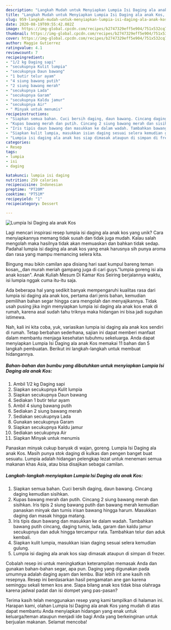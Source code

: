 ```yaml
---
description: "Langkah Mudah untuk Menyiapkan Lumpia Isi Daging ala anak Kos, Enak"
title: "Langkah Mudah untuk Menyiapkan Lumpia Isi Daging ala anak Kos, Enak"
slug: 959-langkah-mudah-untuk-menyiapkan-lumpia-isi-daging-ala-anak-kos-enak
date: 2020-08-19T09:55:42.082Z
image: https://img-global.cpcdn.com/recipes/b2747329eff5e904/751x532cq70/lumpia-isi-daging-ala-anak-kos-foto-resep-utama.jpg
thumbnail: https://img-global.cpcdn.com/recipes/b2747329eff5e904/751x532cq70/lumpia-isi-daging-ala-anak-kos-foto-resep-utama.jpg
cover: https://img-global.cpcdn.com/recipes/b2747329eff5e904/751x532cq70/lumpia-isi-daging-ala-anak-kos-foto-resep-utama.jpg
author: Maggie Gutierrez
ratingvalue: 4.1
reviewcount: 7
recipeingredient:
- "1/2 kg Daging sapi"
- "secukupnya Kulit lumpia"
- "secukupnya Daun bawang"
- "1 butir telur ayam"
- "4 siung bawang putih"
- "2 siung bawang merah"
- "secukupnya Lada"
- "secukupnya Garam"
- "secukupnya Kaldu jamur"
- "secukupnya Air"
- " Minyak untuk menumis"
recipeinstructions:
- "Siapkan semua bahan. Cuci bersih daging, daun bawang. Cincang daging kemudian sisihkan."
- "Kupas bawang merah dan putih. Cincang 2 siung bawang merah dan sisihkan. Iris tipis 2 siung bawang putih dan bawang merah kemudian panaskan minyak dan tumis irisan bawang hingga harum. Masukkan daging dan masak hingga matang."
- "Iris tipis daun bawang dan masukkan ke dalam wadah. Tambahkan bawang putih cincang, daging tumis, lada, garam dan kaldu jamur secukupnya dan aduk hingga tercampur rata. Tambahkan telur dan aduk kembali."
- "Siapkan kulit lumpia, masukkan isian daging sesuai selera kemudian gulung."
- "Lumpia isi daging ala anak kos siap dimasak ataupun di simpan di frezer."
categories:
- Resep
tags:
- lumpia
- isi
- daging

katakunci: lumpia isi daging 
nutrition: 259 calories
recipecuisine: Indonesian
preptime: "PT20M"
cooktime: "PT51M"
recipeyield: "1"
recipecategory: Dessert

---
```



![Lumpia Isi Daging ala anak Kos](https://img-global.cpcdn.com/recipes/b2747329eff5e904/751x532cq70/lumpia-isi-daging-ala-anak-kos-foto-resep-utama.jpg)

Lagi mencari inspirasi resep lumpia isi daging ala anak kos yang unik? Cara menyiapkannya memang tidak susah dan tidak juga mudah. Kalau salah mengolah maka hasilnya tidak akan memuaskan dan bahkan tidak sedap. Padahal lumpia isi daging ala anak kos yang enak harusnya sih punya aroma dan rasa yang mampu memancing selera kita.

Bingung mau bikin camilan apa disiang hari saat kumpul bareng teman kosan,,,dan murah meriah gampang juga di cari guys.&#34;lumpia goreng isi ala anak kosan&#34;. Anak Kuliah Mesum Di Kamar Kos Seiring berjalannya waktu, isi lumpia nggak cuma itu-itu saja.

Ada beberapa hal yang sedikit banyak mempengaruhi kualitas rasa dari lumpia isi daging ala anak kos, pertama dari jenis bahan, kemudian pemilihan bahan segar hingga cara mengolah dan menyajikannya. Tidak usah pusing jika ingin menyiapkan lumpia isi daging ala anak kos enak di rumah, karena asal sudah tahu triknya maka hidangan ini bisa jadi suguhan istimewa.


Nah, kali ini kita coba, yuk, variasikan lumpia isi daging ala anak kos sendiri di rumah. Tetap berbahan sederhana, sajian ini dapat memberi manfaat dalam membantu menjaga kesehatan tubuhmu sekeluarga. Anda dapat menyiapkan Lumpia Isi Daging ala anak Kos memakai 11 bahan dan 5 langkah pembuatan. Berikut ini langkah-langkah untuk membuat hidangannya.

<!--inarticleads1-->

##### Bahan-bahan dan bumbu yang dibutuhkan untuk menyiapkan Lumpia Isi Daging ala anak Kos:

1. Ambil 1/2 kg Daging sapi
1. Siapkan secukupnya Kulit lumpia
1. Siapkan secukupnya Daun bawang
1. Sediakan 1 butir telur ayam
1. Ambil 4 siung bawang putih
1. Sediakan 2 siung bawang merah
1. Sediakan secukupnya Lada
1. Gunakan secukupnya Garam
1. Siapkan secukupnya Kaldu jamur
1. Sediakan secukupnya Air
1. Siapkan  Minyak untuk menumis


Panaskan minyak cukup banyak di wajan, goreng. Lumpia Isi Daging ala anak Kos. Masih punya stok daging di kulkas dan pengen banget buat sesuatu. Lumpia adalah hidangan pelengkap lezat untuk menemani semua makanan khas Asia, atau bisa disajikan sebagai camilan. 

<!--inarticleads2-->

##### Langkah-langkah menyiapkan Lumpia Isi Daging ala anak Kos:

1. Siapkan semua bahan. Cuci bersih daging, daun bawang. Cincang daging kemudian sisihkan.
1. Kupas bawang merah dan putih. Cincang 2 siung bawang merah dan sisihkan. Iris tipis 2 siung bawang putih dan bawang merah kemudian panaskan minyak dan tumis irisan bawang hingga harum. Masukkan daging dan masak hingga matang.
1. Iris tipis daun bawang dan masukkan ke dalam wadah. Tambahkan bawang putih cincang, daging tumis, lada, garam dan kaldu jamur secukupnya dan aduk hingga tercampur rata. Tambahkan telur dan aduk kembali.
1. Siapkan kulit lumpia, masukkan isian daging sesuai selera kemudian gulung.
1. Lumpia isi daging ala anak kos siap dimasak ataupun di simpan di frezer.


Cobalah resep ini untuk meningkatkan keterampilan memasak Anda dan gunakan bahan-bahan segar, apa pun. Daging yang digunakan pada umumnya adalah daging ayam dan lembu. Biar lebih irit ane kasih nih resepnya. Resep ini berdasarkan hasil pengamatan ane gan karena seminggu sekali temen kos ane. Siapa bilang anak kos tidak bisa olahraga karena jadwal padat dan isi dompet yang pas-pasan? 

Terima kasih telah menggunakan resep yang kami tampilkan di halaman ini. Harapan kami, olahan Lumpia Isi Daging ala anak Kos yang mudah di atas dapat membantu Anda menyiapkan hidangan yang enak untuk keluarga/teman ataupun menjadi ide bagi Anda yang berkeinginan untuk berjualan makanan. Selamat mencoba!

